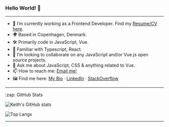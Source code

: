 ### Hello World! 👋
---
- 🔭 I’m currently working as a Frontend Developer. Find my [Resume/CV here](https://flowcv.com/resume/bcoi4128p52a).
- 🌍 Based in Copenhagen, Denmark.
- 🛠 Primarily code in JavaScript, Vue.
- 📖 Familiar with Typescript, React.
- 👯 I’m looking to collaborate on any JavaScript and/or Vue.js open source projects.
- 💬 Ask me about JavaScript, CSS & anything related to Vue.
- 📫 How to reach me: [Email me!](mailto:keithmchd48@gmail.com)
- 🖼️ Find me here: [My Bio](https://bio.to/keith-dev) · [LinkedIn](https://www.linkedin.com/in/keith-machado-591a6181/) · [StackOverflow](https://stackoverflow.com/users/10595316/keith-m)

---
<summary>:zap: GitHub Stats</summary>

  ![Keith's GitHub stats](https://github-readme-stats.vercel.app/api?username=keithmchd48&show_icons=true&theme=ambient_gradient&custom_title=Stats)

  
  ![Top Langs](https://github-readme-stats.vercel.app/api/top-langs/?username=keithmchd48&hide_progress=false&layout=compact)

---

